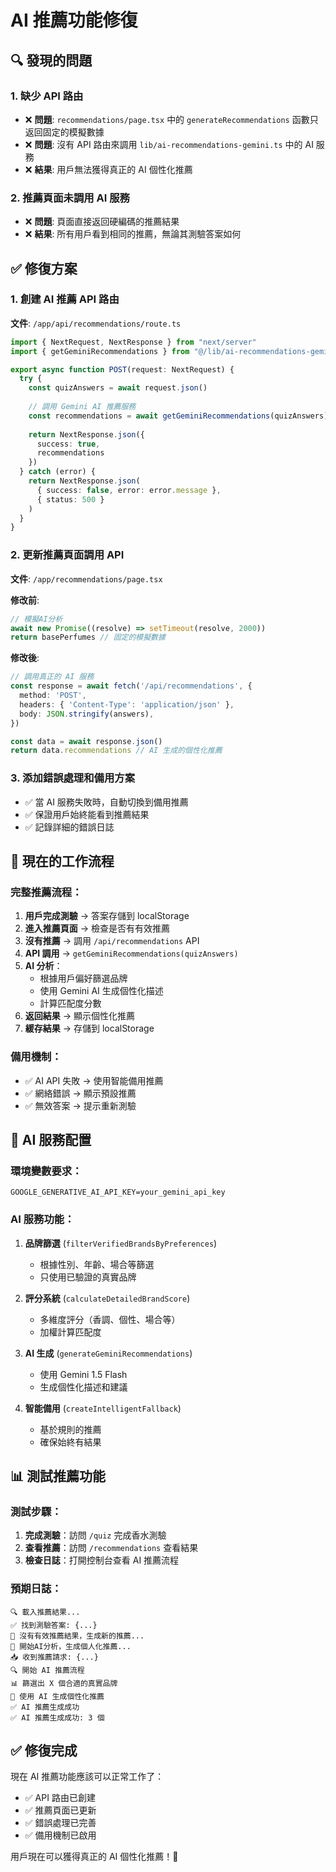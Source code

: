 # AI 推薦功能修復

## 🔍 發現的問題

### 1. 缺少 API 路由
- ❌ **問題**: `recommendations/page.tsx` 中的 `generateRecommendations` 函數只返回固定的模擬數據
- ❌ **問題**: 沒有 API 路由來調用 `lib/ai-recommendations-gemini.ts` 中的 AI 服務
- ❌ **結果**: 用戶無法獲得真正的 AI 個性化推薦

### 2. 推薦頁面未調用 AI 服務
- ❌ **問題**: 頁面直接返回硬編碼的推薦結果
- ❌ **結果**: 所有用戶看到相同的推薦，無論其測驗答案如何

## ✅ 修復方案

### 1. 創建 AI 推薦 API 路由
**文件**: `/app/api/recommendations/route.ts`

```typescript
import { NextRequest, NextResponse } from "next/server"
import { getGeminiRecommendations } from "@/lib/ai-recommendations-gemini"

export async function POST(request: NextRequest) {
  try {
    const quizAnswers = await request.json()
    
    // 調用 Gemini AI 推薦服務
    const recommendations = await getGeminiRecommendations(quizAnswers)
    
    return NextResponse.json({
      success: true,
      recommendations
    })
  } catch (error) {
    return NextResponse.json(
      { success: false, error: error.message },
      { status: 500 }
    )
  }
}
```

### 2. 更新推薦頁面調用 API
**文件**: `/app/recommendations/page.tsx`

**修改前**:
```typescript
// 模擬AI分析
await new Promise((resolve) => setTimeout(resolve, 2000))
return basePerfumes // 固定的模擬數據
```

**修改後**:
```typescript
// 調用真正的 AI 服務
const response = await fetch('/api/recommendations', {
  method: 'POST',
  headers: { 'Content-Type': 'application/json' },
  body: JSON.stringify(answers),
})

const data = await response.json()
return data.recommendations // AI 生成的個性化推薦
```

### 3. 添加錯誤處理和備用方案
- ✅ 當 AI 服務失敗時，自動切換到備用推薦
- ✅ 保證用戶始終能看到推薦結果
- ✅ 記錄詳細的錯誤日誌

## 🎯 現在的工作流程

### 完整推薦流程：
1. **用戶完成測驗** → 答案存儲到 localStorage
2. **進入推薦頁面** → 檢查是否有有效推薦
3. **沒有推薦** → 調用 `/api/recommendations` API
4. **API 調用** → `getGeminiRecommendations(quizAnswers)`
5. **AI 分析**：
   - 根據用戶偏好篩選品牌
   - 使用 Gemini AI 生成個性化描述
   - 計算匹配度分數
6. **返回結果** → 顯示個性化推薦
7. **緩存結果** → 存儲到 localStorage

### 備用機制：
- ✅ AI API 失敗 → 使用智能備用推薦
- ✅ 網絡錯誤 → 顯示預設推薦
- ✅ 無效答案 → 提示重新測驗

## 🔧 AI 服務配置

### 環境變數要求：
```env
GOOGLE_GENERATIVE_AI_API_KEY=your_gemini_api_key
```

### AI 服務功能：
1. **品牌篩選** (`filterVerifiedBrandsByPreferences`)
   - 根據性別、年齡、場合等篩選
   - 只使用已驗證的真實品牌

2. **評分系統** (`calculateDetailedBrandScore`)
   - 多維度評分（香調、個性、場合等）
   - 加權計算匹配度

3. **AI 生成** (`generateGeminiRecommendations`)
   - 使用 Gemini 1.5 Flash
   - 生成個性化描述和建議

4. **智能備用** (`createIntelligentFallback`)
   - 基於規則的推薦
   - 確保始終有結果

## 📊 測試推薦功能

### 測試步驟：
1. **完成測驗**：訪問 `/quiz` 完成香水測驗
2. **查看推薦**：訪問 `/recommendations` 查看結果
3. **檢查日誌**：打開控制台查看 AI 推薦流程

### 預期日誌：
```
🔍 載入推薦結果...
✅ 找到測驗答案: {...}
🔄 沒有有效推薦結果，生成新的推薦...
🤖 開始AI分析，生成個人化推薦...
📥 收到推薦請求: {...}
🔍 開始 AI 推薦流程
📊 篩選出 X 個合適的真實品牌
🤖 使用 AI 生成個性化推薦
✅ AI 推薦生成成功
✅ AI 推薦生成成功: 3 個
```

## ✅ 修復完成

現在 AI 推薦功能應該可以正常工作了：
- ✅ API 路由已創建
- ✅ 推薦頁面已更新
- ✅ 錯誤處理已完善
- ✅ 備用機制已啟用

用戶現在可以獲得真正的 AI 個性化推薦！🎉
